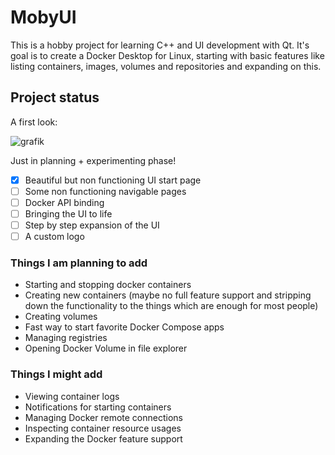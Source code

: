 # MobyUI
This is a hobby project for learning C++ and UI development with Qt. It's goal is to create a Docker Desktop for Linux, starting with basic features like listing containers, images, volumes and repositories and expanding on this.

## Project status

A first look:

![grafik](https://user-images.githubusercontent.com/27674913/156941399-90e84728-2fb4-4a35-ada1-d89fbeed42f5.png)

Just in planning + experimenting phase!

- [x] Beautiful but non functioning UI start page
- [ ] Some non functioning navigable pages
- [ ] Docker API binding
- [ ] Bringing the UI to life
- [ ] Step by step expansion of the UI
- [ ] A custom logo

### Things I am planning to add

- Starting and stopping docker containers
- Creating new containers (maybe no full feature support and stripping down the functionality to the things which are enough for most people)
- Creating volumes
- Fast way to start favorite Docker Compose apps
- Managing registries
- Opening Docker Volume in file explorer

### Things I might add

- Viewing container logs
- Notifications for starting containers
- Managing Docker remote connections 
- Inspecting container resource usages
- Expanding the Docker feature support
